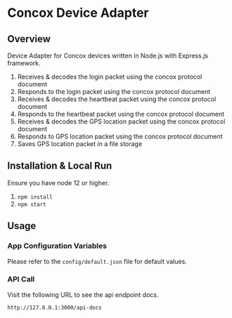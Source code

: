 # Concox Device Adapter

## Overview

Device Adapter for Concox devices written in Node.js with Express.js framework.

1. Receives & decodes the login packet using the concox protocol document
2. Responds to the login packet using the concox protocol document
3. Receives & decodes the heartbeat packet using the concox protocol document
4. Responds to the heartbeat packet using the concox protocol document
5. Receives & decodes the GPS location packet using the concox protocol document
6. Responds to GPS location packet using the concox protocol document
7. Saves GPS location packet in a file storage

## Installation & Local Run

Ensure you have node 12 or higher.

1. `npm install`
2. `npm start`

## Usage

### App Configuration Variables
Please refer to the `config/default.json` file for default values.

### API Call

Visit the following URL to see the api endpoint docs.

```
http://127.0.0.1:3000/api-docs
```